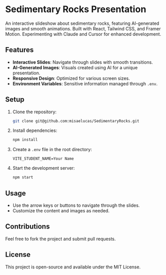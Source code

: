 # Sedimentary Rocks Presentation

An interactive slideshow about sedimentary rocks, featuring AI-generated images and smooth animations. Built with React, Tailwind CSS, and Framer Motion. Experimenting with Claude and Cursor for enhanced development.

## Features

- **Interactive Slides**: Navigate through slides with smooth transitions.
- **AI-Generated Images**: Visuals created using AI for a unique presentation.
- **Responsive Design**: Optimized for various screen sizes.
- **Environment Variables**: Sensitive information managed through `.env`.

## Setup

1. Clone the repository:
   ```bash
   git clone git@github.com:misaelucas/SedimentaryRocks.git
   ```

2. Install dependencies:
   ```bash
   npm install
   ```

3. Create a `.env` file in the root directory:
   ```
   VITE_STUDENT_NAME=Your Name
   ```

4. Start the development server:
   ```bash
   npm start
   ```

## Usage

- Use the arrow keys or buttons to navigate through the slides.
- Customize the content and images as needed.

## Contributions

Feel free to fork the project and submit pull requests.

## License

This project is open-source and available under the MIT License.
